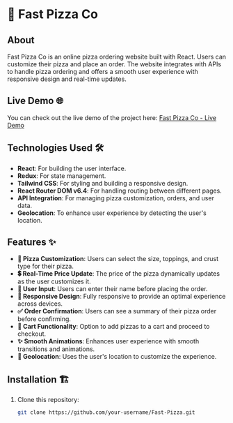 # 🍕 Fast Pizza Co

## About

Fast Pizza Co is an online pizza ordering website built with React. Users can customize their pizza and place an order. The website integrates with APIs to handle pizza ordering and offers a smooth user experience with responsive design and real-time updates.

## Live Demo 🌐
You can check out the live demo of the project here: [Fast Pizza Co - Live Demo](https://fast-pizza-pearl-rho.vercel.app/)

## Technologies Used 🛠️

- **React**: For building the user interface.
- **Redux**: For state management.
- **Tailwind CSS**: For styling and building a responsive design.
- **React Router DOM v6.4**: For handling routing between different pages.
- **API Integration**: For managing pizza customization, orders, and user data.
- **Geolocation**: To enhance user experience by detecting the user's location.

## Features ✨

- **🍕 Pizza Customization**: Users can select the size, toppings, and crust type for their pizza.
- **💲 Real-Time Price Update**: The price of the pizza dynamically updates as the user customizes it.
- **📝 User Input**: Users can enter their name before placing the order.
- **📱 Responsive Design**: Fully responsive to provide an optimal experience across devices.
- **✅ Order Confirmation**: Users can see a summary of their pizza order before confirming.
- **🛒 Cart Functionality**: Option to add pizzas to a cart and proceed to checkout.
- **✨ Smooth Animations**: Enhances user experience with smooth transitions and animations.
- **📍 Geolocation**: Uses the user's location to customize the experience.

## Installation 🏗️

1. Clone this repository:
   ```bash
   git clone https://github.com/your-username/Fast-Pizza.git
